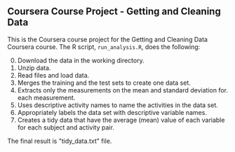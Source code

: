 ## Coursera Course Project - Getting and Cleaning Data

This is the Coursera course project for the Getting and Cleaning Data Coursera course.
The R script, `run_analysis.R`, does the following:

0. Download the data in the working directory.
1. Unzip data.
2. Read files and load data.
3. Merges the training and the test sets to create one data set.
4. Extracts only the measurements on the mean and standard deviation for.
   each measurement. 
5. Uses descriptive activity names to name the activities in the data set.
6. Appropriately labels the data set with descriptive variable names.   
7. Creates a tidy data that have the average (mean) value of each
   variable for each subject and activity pair.

The final result is "tidy_data.txt" file.
